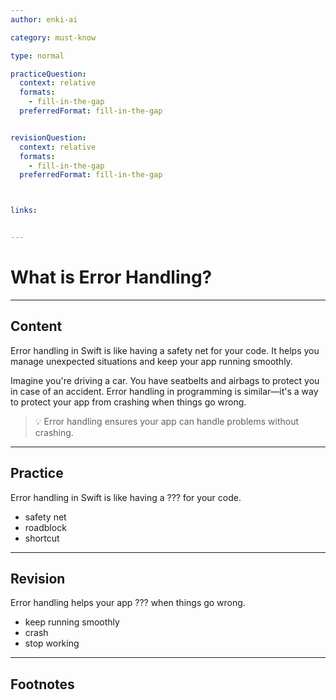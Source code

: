 ```yaml
---
author: enki-ai

category: must-know

type: normal

practiceQuestion:
  context: relative
  formats:
    - fill-in-the-gap
  preferredFormat: fill-in-the-gap


revisionQuestion:
  context: relative
  formats:
    - fill-in-the-gap
  preferredFormat: fill-in-the-gap



links:


---
```


# What is Error Handling?

---
## Content

Error handling in Swift is like having a safety net for your code. It helps you manage unexpected situations and keep your app running smoothly.

Imagine you're driving a car. You have seatbelts and airbags to protect you in case of an accident. Error handling in programming is similar—it's a way to protect your app from crashing when things go wrong.

> 💡 Error handling ensures your app can handle problems without crashing.


---
## Practice

Error handling in Swift is like having a ??? for your code.

- safety net
- roadblock
- shortcut


---
## Revision

Error handling helps your app ??? when things go wrong.

- keep running smoothly
- crash
- stop working


---
## Footnotes



